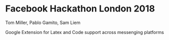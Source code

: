 # Facebook Hackathon London 2018
Tom Miller, Pablo Gamito, Sam Liem

Google Extension for Latex and Code support across messenging platforms
